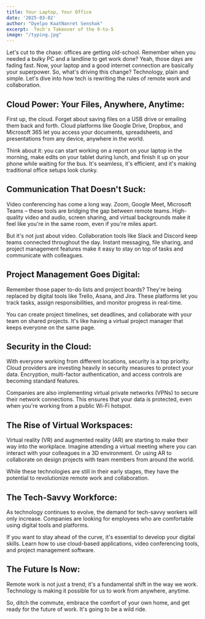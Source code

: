 ```yaml
---
title: Your Laptop, Your Office
date: '2025-03-02'
author: "Dyelpo KaatNanret Senshak"
excerpt:  Tech's Takeover of the 9-to-5
image: "/typing.jpg"
---
```


Let's cut to the chase: offices are getting old-school. Remember when you needed a bulky PC and a landline to get work done? Yeah, those days are fading fast. Now, your laptop and a good internet connection are basically your superpower. So, what's driving this change? Technology, plain and simple. Let's dive into how tech is rewriting the rules of remote work and collaboration.

## **Cloud Power: Your Files, Anywhere, Anytime:**

First up, the cloud. Forget about saving files on a USB drive or emailing them back and forth. Cloud platforms like Google Drive, Dropbox, and Microsoft 365 let you access your documents, spreadsheets, and presentations from any device, anywhere in the world.

Think about it: you can start working on a report on your laptop in the morning, make edits on your tablet during lunch, and finish it up on your phone while waiting for the bus. It's seamless, it's efficient, and it's making traditional office setups look clunky.

## **Communication That Doesn't Suck:**

Video conferencing has come a long way. Zoom, Google Meet, Microsoft Teams – these tools are bridging the gap between remote teams. High-quality video and audio, screen sharing, and virtual backgrounds make it feel like you're in the same room, even if you're miles apart.

But it's not just about video. Collaboration tools like Slack and Discord keep teams connected throughout the day. Instant messaging, file sharing, and project management features make it easy to stay on top of tasks and communicate with colleagues.

## **Project Management Goes Digital:**

Remember those paper to-do lists and project boards? They're being replaced by digital tools like Trello, Asana, and Jira. These platforms let you track tasks, assign responsibilities, and monitor progress in real-time.

You can create project timelines, set deadlines, and collaborate with your team on shared projects. It's like having a virtual project manager that keeps everyone on the same page.

## **Security in the Cloud:**

With everyone working from different locations, security is a top priority. Cloud providers are investing heavily in security measures to protect your data. Encryption, multi-factor authentication, and access controls are becoming standard features.

Companies are also implementing virtual private networks (VPNs) to secure their network connections. This ensures that your data is protected, even when you're working from a public Wi-Fi hotspot.

## **The Rise of Virtual Workspaces:**

Virtual reality (VR) and augmented reality (AR) are starting to make their way into the workplace. Imagine attending a virtual meeting where you can interact with your colleagues in a 3D environment. Or using AR to collaborate on design projects with team members from around the world.

While these technologies are still in their early stages, they have the potential to revolutionize remote work and collaboration.

## **The Tech-Savvy Workforce:**

As technology continues to evolve, the demand for tech-savvy workers will only increase. Companies are looking for employees who are comfortable using digital tools and platforms.

If you want to stay ahead of the curve, it's essential to develop your digital skills. Learn how to use cloud-based applications, video conferencing tools, and project management software.

## **The Future Is Now:**

Remote work is not just a trend; it's a fundamental shift in the way we work. Technology is making it possible for us to work from anywhere, anytime.

So, ditch the commute, embrace the comfort of your own home, and get ready for the future of work. It's going to be a wild ride.

